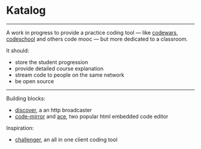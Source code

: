 # Katalog

---

A work in progress to provide a practice coding tool — like [codewars](https://www.codeschool.com/), [codeschool](https://www.codeschool.com/) and others code mooc — but more dedicated to a classroom.

It should:
* store the student progression
* provide detailed course explanation
* stream code to people on the same network
* be open source

---

Building blocks:
* [discover](https://www.npmjs.com/package/node-discover), a an http broadcaster
* [code-mirror](https://www.npmjs.com/package/code-mirror) and [ace](https://www.npmjs.com/package/ace-editor-builds), two popular html embedded code editor

Inspiration:
* [challenger](https://github.com/rileyjshaw/challenger), an all in one client coding tool
